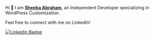   
Hi 👋 I am  **[Sheeba Abraham](https://iSheeba.com)**, an Independent Developer specializing in WordPress Customization.
 
Feel free to connect with me on LinkedIn!

[![Linkedin Badge](https://img.shields.io/badge/-LinkedIn-blue?style=flat-square&logo=Linkedin&logoColor=white&link=https://www.linkedin.com/in/sheebaabraham/)](https://www.linkedin.com/in/sheebaabraham/)
 
